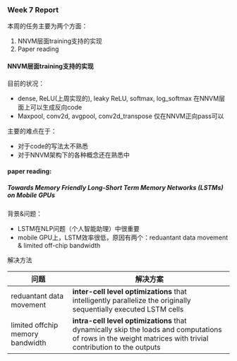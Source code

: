 ### Week 7 Report
本周的任务主要为两个方面：
1. NNVM层面training支持的实现
2. Paper reading

#### NNVM层面training支持的实现
目前的状况：
- dense, ReLU(上周实现的), leaky ReLU, softmax, log_softmax 在NNVM层面上可以生成反向code
- Maxpool, conv2d, avgpool, conv2d_transpose 仅在NNVM正向pass可以

主要的难点在于：
- 对于code的写法太不熟悉
- 对于NNVM架构下的各种概念还在熟悉中

#### paper reading: 
##### Towards Memory Friendly Long-Short Term Memory Networks (LSTMs) on Mobile GPUs
背景&问题：
- LSTM在NLP问题（个人智能助理）中很重要
- mobile GPU上，LSTM效率很低，原因有两个：reduantant data movement & limited off-chip bandwidth

解决方法

| 问题 | 解决方案 |
| --- | --- |
| reduantant data movement |  **inter-cell level optimizations** that intelligently parallelize the originally sequentially executed LSTM cells | 
| limited offchip memory bandwidth | **intra-cell level optimizations** that dynamically skip the loads and computations of rows in the weight matrices with trivial contribution to the outputs |


